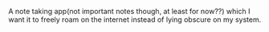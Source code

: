 A note taking app(not important notes though, at least for now??) which I want it to freely roam on the internet instead of lying obscure on my system.